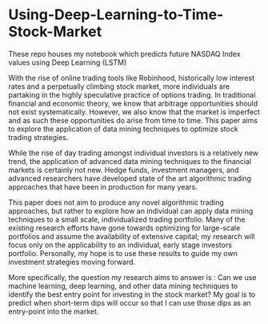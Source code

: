 # Using-Deep-Learning-to-Time-Stock-Market
These repo houses my notebook which predicts future NASDAQ Index values using Deep Learning (LSTM)

With the rise of online trading tools like Robinhood, historically low interest rates and a
perpetually climbing stock market, more individuals are partaking in the highly speculative
practice of options trading. In traditional financial and economic theory, we know that arbitrage
opportunities should not exist systematically. However, we also know that the market is
imperfect and as such these opportunities do arise from time to time. This paper aims to explore
the application of data mining techniques to optimize stock trading strategies.

While the rise of day trading amongst individual investors is a relatively new trend, the
application of advanced data mining techniques to the financial markets is certainly not new.
Hedge funds, investment managers, and advanced researchers have developed state of the art
algorithmic trading approaches that have been in production for many years.

This paper does not aim to produce any novel algorithmic trading approaches, but rather to
explore how an individual can apply data mining techniques to a small scale, individualized
trading portfolio. Many of the existing research efforts have gone towards optimizing for
large-scale portfolios and assume the availability of extensive capital; my research will focus
only on the applicability to an individual, early stage investors portfolio. Personally, my hope is
to use these results to guide my own investment strategies moving forward.

More specifically, the question my research aims to answer is : Can we use machine learning,
deep learning, and other data mining techniques to identify the best entry point for
investing in the stock market? My goal is to predict when short-term dips will occur so that I
can use those dips as an entry-point into the market.
